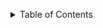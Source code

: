 <a name="readme-top"></a>


<!-- TABLE OF CONTENTS -->
<details>
  <summary>Table of Contents</summary>
  <ol>
    <li>
      <a href="#about-the-project">Project Overview:</a>
      <ul>
        <li><a href="#built-with">Technologies used:</a></li>
      </ul>
    </li>
    <li>
      <a href="#getting-started">Getting Started</a>
      <ul>
        <li><a href="#prerequisites">Prerequisites</a></li>
        <li><a href="#installation">Installation</a></li>
      </ul>
    </li>
    <li><a href="#usage">Usage</a></li>
    <li><a href="#roadmap">Project Enhancements</a></li>
    <li><a href="#contributing">Contributing</a></li>
    <li><a href="#license">License</a></li>
    <li><a href="#contact">Contact</a></li>
    <li><a href="#acknowledgments">Acknowledgments</a></li>
  </ol>

<!-- ABOUT THE PROJECT -->
## Project Overview:

This project showcases an AI assistant that provides plant based health advice based on a YouTube video.



### Technologies used in this project:

#### Hardware: 
* MacBook Pro running the **Ventura 13.6.1** macOS

#### Software:
| **TOOL**       | **TYPE**| **Version**| **Comments**
| :---------------- | :------: | ----: |  ----: | 
| Visual Studio Code (VSCode)         |   Text Editor  | 1.76.2 |
| Python         |   Programming Language   | 3.11.2 |
| OpenAI         |   LLM   | latest |
| LangChain       |  Python Framework  | lastest |
| YouTube       |  Video Sharing Platform  | lastest | 
| StreamLit       | Interactive data app creation tool | lastest | This was used to build an interactive UI for users to engage with the application.









<p align="right">(<a href="#readme-top">back to top</a>)</p>


<!-- GETTING STARTED -->
## Getting Started

### Prerequisites
### Installation
<p align="right">(<a href="#readme-top">back to top</a>)</p>

<!-- USAGE EXAMPLES -->
## Usage
<p align="right">(<a href="#readme-top">back to top</a>)</p>


<!-- Project Enhancements -->
## Project Enhancements
<p align="right">(<a href="#readme-top">back to top</a>)</p>


<!-- Contributing -->
## Contributing
<p align="right">(<a href="#readme-top">back to top</a>)</p>


<!-- License -->
## License
<p align="right">(<a href="#readme-top">back to top</a>)</p>

<!-- Contact -->
## Contact
<p align="right">(<a href="#readme-top">back to top</a>)</p>









<!-- ACKNOWLEDGMENTS -->
## Acknowledgments

Use this space to list resources you find helpful and would like to give credit to. I've included a few of my favorites to kick things off!

* [Best-README-Template](https://github.com/othneildrew/Best-README-Template/tree/master)
<p align="right">(<a href="#readme-top">back to top</a>)</p>